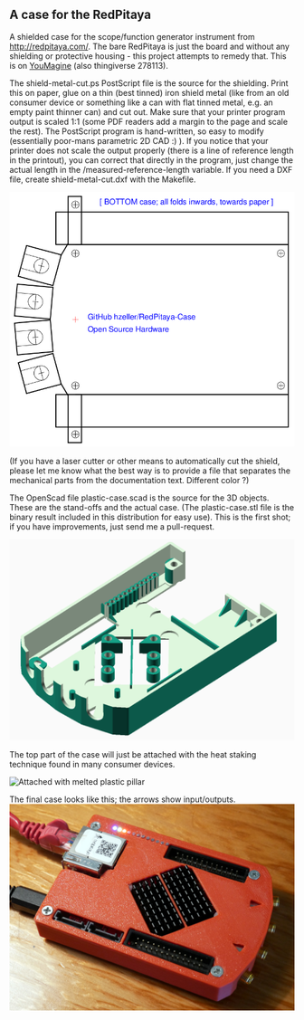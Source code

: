 A case for the RedPitaya
------------------------

A shielded case for the scope/function generator instrument from
http://redpitaya.com/.
The bare RedPitaya is just the board and without any shielding or protective
housing - this project attempts to remedy that. This is on [YouMagine][youmagine-design] (also thingiverse 278113).

The shield-metal-cut.ps PostScript file is the source for the shielding.
Print this on paper, glue on a thin (best tinned) iron shield metal (like from an old consumer device or something like a can with flat tinned metal, e.g. an empty paint thinner can) and cut out.
Make sure that your printer program output is scaled 1:1 (some PDF readers add
a margin to the page and scale the rest).
The PostScript program is hand-written, so easy to modify (essentially
poor-mans parametric 2D CAD :) ).
If you notice that your printer does not scale the output properly (there is
a line of reference length in the printout), you can correct that directly in the
program, just change the actual length in the /measured-reference-length
variable. If you need a DXF file, create shield-metal-cut.dxf with the Makefile.

![Metal Case][metal-case]

(If you have a laser cutter or other means to automatically cut the shield,
please let me know what the best way is to provide a file that separates the
mechanical parts from the documentation text. Different color ?)

The OpenScad file plastic-case.scad is the source for the 3D objects.
These are the stand-offs and the actual case.
(The plastic-case.stl file is the binary result included in this distribution for
easy use). This is the first shot; if you have improvements, just send me a pull-request.

![3D Print][design]

The top part of the case will just be attached with the heat staking technique found in many consumer devices.

![Attached with melted plastic pillar][melt-attached]

The final case looks like this; the arrows show input/outputs.
![Assembled unit][assembled]

[metal-case]: https://github.com/hzeller/RedPitaya-Case/raw/master/img/metal-case.png
[melt-attached]: https://github.com/hzeller/RedPitaya-Case/raw/master/img/melt-attached.jpg
[assembled]: https://github.com/hzeller/RedPitaya-Case/raw/master/img/assembled.jpg
[design]: https://github.com/hzeller/RedPitaya-Case/raw/master/img/red-pitaya-case.png
[youmagine-design]: https://www.youmagine.com/designs/shielded-redpitaya-case
[thing278113]: http://www.thingiverse.com/thing:278113
